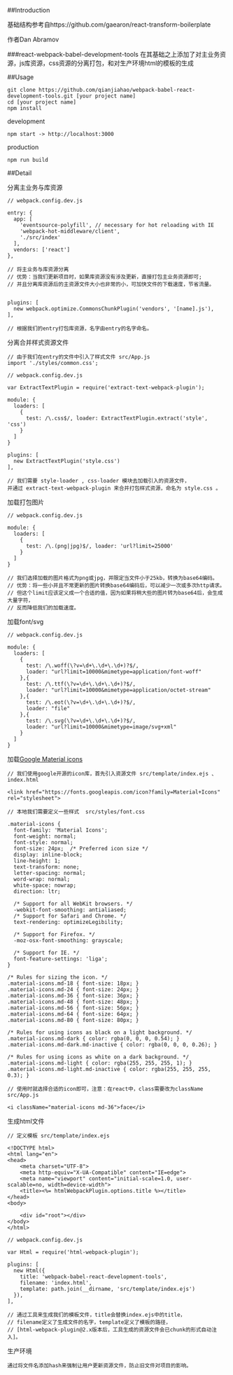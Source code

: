 ##Introduction

基础结构参考自https://github.com/gaearon/react-transform-boilerplate

作者Dan Abramov

###react-webpack-babel-development-tools
在其基础之上添加了对主业务资源，js库资源，css资源的分离打包，和对生产环境html的模板的生成

##Usage

    git clone https://github.com/qianjiahao/webpack-babel-react-development-tools.git [your project name]
    cd [your project name]
    npm install

development
  
    npm start -> http://localhost:3000

production

    npm run build


##Detail

分离主业务与库资源

    // webpack.config.dev.js
    
    entry: {
      app: [
        'eventsource-polyfill', // necessary for hot reloading with IE
        'webpack-hot-middleware/client',
        './src/index'
      ],
      vendors: ['react']
    },

    // 将主业务与库资源分离
    // 优势：当我们更新项目时，如果库资源没有涉及更新，直接打包主业务资源即可;
    // 并且分离库资源后的主资源文件大小也非常的小，可加快文件的下载速度，节省流量。


    plugins: [
      new webpack.optimize.CommonsChunkPlugin('vendors', '[name].js'),
    ],

    // 根据我们的entry打包库资源，名字由entry的名字命名。


分离合并样式资源文件

    // 由于我们在entry的文件中引入了样式文件 src/App.js
    import './styles/common.css';

    // webpack.config.dev.js
    
    var ExtractTextPlugin = require('extract-text-webpack-plugin');
    
    module: {
      loaders: [
        {
          test: /\.css$/, loader: ExtractTextPlugin.extract('style', 'css')
        }
      ]
    }

    plugins: [
      new ExtractTextPlugin('style.css')
    ],

    // 我们需要 style-loader , css-loader 模块去加载引入的资源文件，
    并通过 extract-text-webpack-plugin 来合并打包样式资源，命名为 style.css 。

加载打包图片

    // webpack.config.dev.js
    
    module: {
      loaders: [
        {
          test: /\.(png|jpg)$/, loader: 'url?limit=25000'
        }
      ]
    }

    // 我们选择加载的图片格式为png或jpg，并限定当文件小于25kb，转换为base64编码。
    // 优势：将一些小并且不常更新的图片转换base64编码后，可以减少一次或多次http请求。
    // 但这个limit应该定义成一个合适的值，因为如果将稍大些的图片转为base64后，会生成大量字符，
    // 反而降低我们的加载速度。

加载font/svg

    // webpack.config.dev.js
    
    module: {
      loaders: [
        {
          test: /\.woff(\?v=\d+\.\d+\.\d+)?$/,
          loader: "url?limit=10000&mimetype=application/font-woff"
        },{
          test: /\.ttf(\?v=\d+\.\d+\.\d+)?$/,
          loader: "url?limit=10000&mimetype=application/octet-stream"
        },{
          test: /\.eot(\?v=\d+\.\d+\.\d+)?$/,
          loader: "file"
        },{
          test: /\.svg(\?v=\d+\.\d+\.\d+)?$/,
          loader: "url?limit=10000&mimetype=image/svg+xml"
        }
      ]
    }

加载[Google Material icons](https://design.google.com/icons/)

    // 我们使用google开源的icon库，首先引入资源文件 src/template/index.ejs 、index.html
    
    <link href="https://fonts.googleapis.com/icon?family=Material+Icons" rel="stylesheet">

    // 本地我们需要定义一些样式  src/styles/font.css
    
    .material-icons {
      font-family: 'Material Icons';
      font-weight: normal;
      font-style: normal;
      font-size: 24px;  /* Preferred icon size */
      display: inline-block;
      line-height: 1;
      text-transform: none;
      letter-spacing: normal;
      word-wrap: normal;
      white-space: nowrap;
      direction: ltr;

      /* Support for all WebKit browsers. */
      -webkit-font-smoothing: antialiased;
      /* Support for Safari and Chrome. */
      text-rendering: optimizeLegibility;

      /* Support for Firefox. */
      -moz-osx-font-smoothing: grayscale;

      /* Support for IE. */
      font-feature-settings: 'liga';
    }

    /* Rules for sizing the icon. */
    .material-icons.md-18 { font-size: 18px; }
    .material-icons.md-24 { font-size: 24px; }
    .material-icons.md-36 { font-size: 36px; }
    .material-icons.md-48 { font-size: 48px; }
    .material-icons.md-56 { font-size: 56px; }
    .material-icons.md-64 { font-size: 64px; }
    .material-icons.md-80 { font-size: 80px; }

    /* Rules for using icons as black on a light background. */
    .material-icons.md-dark { color: rgba(0, 0, 0, 0.54); }
    .material-icons.md-dark.md-inactive { color: rgba(0, 0, 0, 0.26); }

    /* Rules for using icons as white on a dark background. */
    .material-icons.md-light { color: rgba(255, 255, 255, 1); }
    .material-icons.md-light.md-inactive { color: rgba(255, 255, 255, 0.3); }

    // 使用时就选择合适的icon即可，注意：在react中，class需要改为className  src/App.js

    <i className="material-icons md-36">face</i>

生成html文件

    // 定义模板 src/template/index.ejs
    
    <!DOCTYPE html>
    <html lang="en">
    <head>
        <meta charset="UTF-8">
        <meta http-equiv="X-UA-Compatible" content="IE=edge">
        <meta name="viewport" content="initial-scale=1.0, user-scalable=no, width=device-width">
        <title><%= htmlWebpackPlugin.options.title %></title>
    </head>
    <body>

        <div id="root"></div>
    </body>
    </html>

    // webpack.config.dev.js
    
    var Html = require('html-webpack-plugin');

    plugins: [
      new Html({
        title: 'webpack-babel-react-development-tools',
        filename: 'index.html',
        template: path.join(__dirname, 'src/template/index.ejs')
      }),
    ],

    // 通过工具来生成我们的模板文件，title会替换index.ejs中的title，
    // filename定义了生成文件的名字，template定义了模板的路径，
    // [html-webpack-plugin@2.x版本后，工具生成的资源文件会已chunk的形式自动注入]。

生产环境

    通过将文件名添加hash来强制让用户更新资源文件，防止旧文件对项目的影响。



